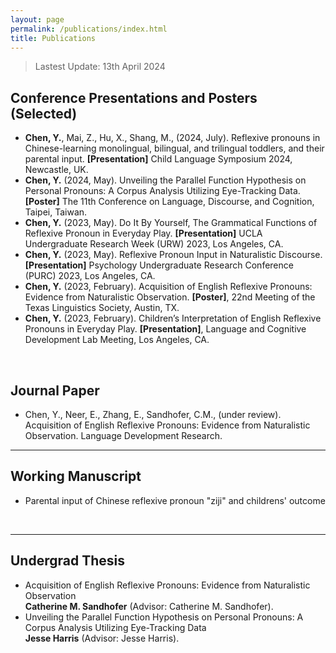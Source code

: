 ```yaml
---
layout: page
permalink: /publications/index.html
title: Publications
---
```


> Lastest Update: 13th April 2024

## Conference Presentations and Posters (Selected)

- **Chen, Y.**, Mai, Z., Hu, X., Shang, M., (2024, July). Reflexive pronouns in Chinese-learning monolingual, bilingual, and trilingual toddlers, and their parental input. **[Presentation]** Child Language Symposium 2024, Newcastle, UK. 
- **Chen, Y.** (2024, May). Unveiling the Parallel Function Hypothesis on Personal Pronouns: A Corpus Analysis Utilizing Eye-Tracking Data. **[Poster]** The 11th Conference on Language, Discourse, and Cognition, Taipei, Taiwan. 
- **Chen, Y.** (2023, May). Do It By Yourself, The Grammatical Functions of Reflexive Pronoun in Everyday Play. **[Presentation]** UCLA Undergraduate Research Week (URW) 2023, Los Angeles, CA. 
- **Chen, Y.** (2023, May). Reflexive Pronoun Input in Naturalistic Discourse. **[Presentation]** Psychology Undergraduate Research Conference (PURC) 2023, Los Angeles, CA. 
- **Chen, Y.** (2023, February). Acquisition of English Reflexive Pronouns: Evidence from Naturalistic Observation. **[Poster]**, 22nd Meeting of the Texas Linguistics Society, Austin, TX.
- **Chen, Y.** (2023, February). Children’s Interpretation of English Reflexive Pronouns in Everyday Play. **[Presentation]**, Language and Cognitive Development Lab Meeting, Los Angeles, CA. 

<br>

## Journal Paper

- Chen, Y., Neer, E., Zhang, E., Sandhofer, C.M., (under review). Acquisition of English Reflexive Pronouns: Evidence from Naturalistic Observation. Language Development Research.
  <br>

---

## Working Manuscript

- Parental input of Chinese reflexive pronoun "ziji" and childrens' outcome <br>

  <br>

---

## Undergrad Thesis

- Acquisition of English Reflexive Pronouns: Evidence from Naturalistic Observation <br>**Catherine M. Sandhofer** (Advisor: Catherine M. Sandhofer).
- Unveiling the Parallel Function Hypothesis on Personal Pronouns: A Corpus Analysis Utilizing Eye-Tracking Data 
 <br>**Jesse Harris** (Advisor: Jesse Harris).
  <br>
